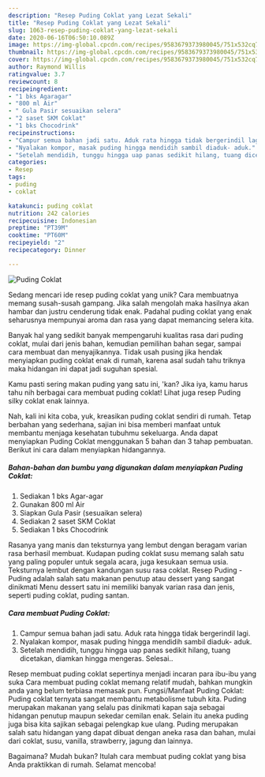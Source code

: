 ```yaml
---
description: "Resep Puding Coklat yang Lezat Sekali"
title: "Resep Puding Coklat yang Lezat Sekali"
slug: 1063-resep-puding-coklat-yang-lezat-sekali
date: 2020-06-16T06:50:10.089Z
image: https://img-global.cpcdn.com/recipes/9583679373980045/751x532cq70/puding-coklat-foto-resep-utama.jpg
thumbnail: https://img-global.cpcdn.com/recipes/9583679373980045/751x532cq70/puding-coklat-foto-resep-utama.jpg
cover: https://img-global.cpcdn.com/recipes/9583679373980045/751x532cq70/puding-coklat-foto-resep-utama.jpg
author: Raymond Willis
ratingvalue: 3.7
reviewcount: 8
recipeingredient:
- "1 bks Agaragar"
- "800 ml Air"
- " Gula Pasir sesuaikan selera"
- "2 saset SKM Coklat"
- "1 bks Chocodrink"
recipeinstructions:
- "Campur semua bahan jadi satu. Aduk rata hingga tidak bergerindil lagi."
- "Nyalakan kompor, masak puding hingga mendidih sambil diaduk- aduk."
- "Setelah mendidih, tunggu hingga uap panas sedikit hilang, tuang dicetakan, diamkan hingga mengeras. Selesai.."
categories:
- Resep
tags:
- puding
- coklat

katakunci: puding coklat 
nutrition: 242 calories
recipecuisine: Indonesian
preptime: "PT39M"
cooktime: "PT60M"
recipeyield: "2"
recipecategory: Dinner

---
```



![Puding Coklat](https://img-global.cpcdn.com/recipes/9583679373980045/751x532cq70/puding-coklat-foto-resep-utama.jpg)

Sedang mencari ide resep puding coklat yang unik? Cara membuatnya memang susah-susah gampang. Jika salah mengolah maka hasilnya akan hambar dan justru cenderung tidak enak. Padahal puding coklat yang enak seharusnya mempunyai aroma dan rasa yang dapat memancing selera kita.

Banyak hal yang sedikit banyak mempengaruhi kualitas rasa dari puding coklat, mulai dari jenis bahan, kemudian pemilihan bahan segar, sampai cara membuat dan menyajikannya. Tidak usah pusing jika hendak menyiapkan puding coklat enak di rumah, karena asal sudah tahu triknya maka hidangan ini dapat jadi suguhan spesial.

Kamu pasti sering makan puding yang satu ini, &#39;kan? Jika iya, kamu harus tahu nih berbagai cara membuat puding coklat! Lihat juga resep Puding silky coklat enak lainnya.


Nah, kali ini kita coba, yuk, kreasikan puding coklat sendiri di rumah. Tetap berbahan yang sederhana, sajian ini bisa memberi manfaat untuk membantu menjaga kesehatan tubuhmu sekeluarga. Anda dapat menyiapkan Puding Coklat menggunakan 5 bahan dan 3 tahap pembuatan. Berikut ini cara dalam menyiapkan hidangannya.

<!--inarticleads1-->

##### Bahan-bahan dan bumbu yang digunakan dalam menyiapkan Puding Coklat:

1. Sediakan 1 bks Agar-agar
1. Gunakan 800 ml Air
1. Siapkan  Gula Pasir (sesuaikan selera)
1. Sediakan 2 saset SKM Coklat
1. Sediakan 1 bks Chocodrink


Rasanya yang manis dan teksturnya yang lembut dengan beragam varian rasa berhasil membuat. Kudapan puding coklat susu memang salah satu yang paling populer untuk segala acara, juga kesukaan semua usia. Teksturnya lembut dengan kandungan susu rasa coklat. Resep Puding - Puding adalah salah satu makanan penutup atau dessert yang sangat dinikmati Menu dessert satu ini memiliki banyak varian rasa dan jenis, seperti puding coklat, puding santan. 

<!--inarticleads2-->

##### Cara membuat Puding Coklat:

1. Campur semua bahan jadi satu. Aduk rata hingga tidak bergerindil lagi.
1. Nyalakan kompor, masak puding hingga mendidih sambil diaduk- aduk.
1. Setelah mendidih, tunggu hingga uap panas sedikit hilang, tuang dicetakan, diamkan hingga mengeras. Selesai..


Resep membuat puding coklat sepertinya menjadi incaran para ibu-ibu yang suka Cara membuat puding coklat memang relatif mudah, bahkan mungkin anda yang belum terbiasa memasak pun. Fungsi/Manfaat Puding Coklat: Puding coklat ternyata sangat membantu metabolisme tubuh kita. Puding merupakan makanan yang selalu pas dinikmati kapan saja sebagai hidangan penutup maupun sekedar cemilan enak. Selain itu aneka puding juga bisa kita sajikan sebagai pelengkap kue ulang. Puding merupakan salah satu hidangan yang dapat dibuat dengan aneka rasa dan bahan, mulai dari coklat, susu, vanilla, strawberry, jagung dan lainnya. 

Bagaimana? Mudah bukan? Itulah cara membuat puding coklat yang bisa Anda praktikkan di rumah. Selamat mencoba!
